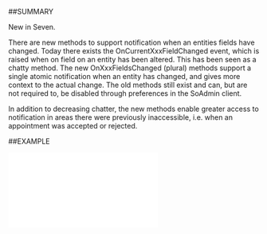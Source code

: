 

##SUMMARY


New in Seven.


There are new methods to support notification when an entities fields have changed. Today there exists the OnCurrentXxxFieldChanged event, which is raised when on field on an entity has been altered. This has been seen as a chatty method. The new OnXxxFieldsChanged (plural) methods support a single atomic notification when an entity has changed, and gives more context to the actual change. The old methods still exist and can, but are not required to, be disabled through preferences in the SoAdmin client.

In addition to decreasing chatter, the new methods enable greater access to notification in areas there were previously inaccessible, i.e. when an appointment was accepted or rejected.





##EXAMPLE

![](../../Examples/vbs/ClientScript.OnDocumentFieldsChanged.vbs.txt)





